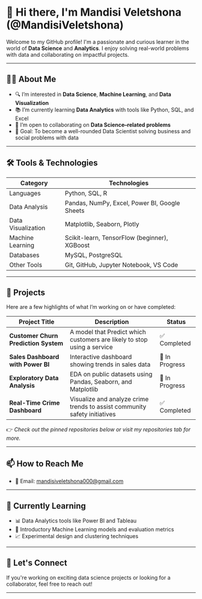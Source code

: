 # 👋 Hi there, I'm Mandisi Veletshona (@MandisiVeletshona)

Welcome to my GitHub profile! I'm a passionate and curious learner in the world of **Data Science** and **Analytics**. I enjoy solving real-world problems with data and collaborating on impactful projects.

---

## 👨‍💻 About Me

- 🔍 I’m interested in **Data Science**, **Machine Learning**, and **Data Visualization**
- 📚 I’m currently learning **Data Analytics** with tools like Python, SQL, and Excel
- 🤝 I’m open to collaborating on **Data Science–related problems**
- 🎯 Goal: To become a well-rounded Data Scientist solving business and social problems with data

---

## 🛠️ Tools & Technologies

| Category            | Technologies                                                                 |
|---------------------|------------------------------------------------------------------------------|
| Languages           | Python, SQL, R                                                               |
| Data Analysis       | Pandas, NumPy, Excel, Power BI, Google Sheets                                |
| Data Visualization  | Matplotlib, Seaborn, Plotly                                                  |
| Machine Learning    | Scikit-learn, TensorFlow (beginner), XGBoost                                 |
| Databases           | MySQL, PostgreSQL                                                            |
| Other Tools         | Git, GitHub, Jupyter Notebook, VS Code                                       |

---

## 📂 Projects

Here are a few highlights of what I’m working on or have completed:

| Project Title                           | Description                                                                       | Status           |
|-----------------------------------------|-----------------------------------------------------------------------------------|------------------|
| **Customer Churn Prediction System**    | A model that Predict which customers are likely to stop using a service           | ✅ Completed    |
| **Sales Dashboard with Power BI**       | Interactive dashboard showing trends in sales data                                | 🔄 In Progress  |
| **Exploratory Data Analysis**           | EDA on public datasets using Pandas, Seaborn, and Matplotlib                      | 🔄 In Progress  |
| **Real-Time Crime Dashboard**           | Visualize and analyze crime trends to assist community safety initiatives         | ✅ Completed    |

👉 *Check out the pinned repositories below or visit my repositories tab for more.*

---

## 📫 How to Reach Me

- 📧 Email: [mandisiveletshona000@gmail.com](mailto:mandisiveletshona000@gmail.com)

---

## 🌱 Currently Learning

- 📊 Data Analytics tools like Power BI and Tableau
- 🤖 Introductory Machine Learning models and evaluation metrics
- 📈 Experimental design and clustering techniques

---

## 🙌 Let's Connect

If you're working on exciting data science projects or looking for a collaborator, feel free to reach out!

---
